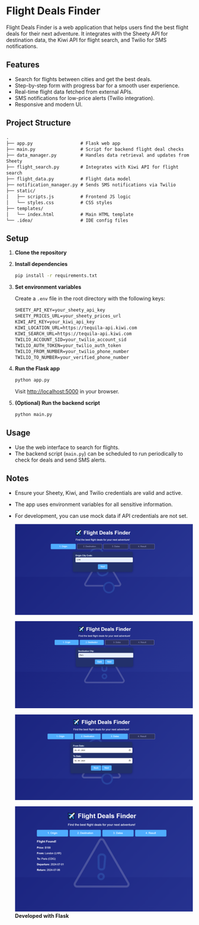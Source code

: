 # Flight Deals Finder

Flight Deals Finder is a web application that helps users find the best flight deals for their next adventure. It integrates with the Sheety API for destination data, the Kiwi API for flight search, and Twilio for SMS notifications.

## Features

- Search for flights between cities and get the best deals.
- Step-by-step form with progress bar for a smooth user experience.
- Real-time flight data fetched from external APIs.
- SMS notifications for low-price alerts (Twilio integration).
- Responsive and modern UI.

## Project Structure

```
.
├── app.py                  # Flask web app
├── main.py                 # Script for backend flight deal checks
├── data_manager.py         # Handles data retrieval and updates from Sheety
├── flight_search.py        # Integrates with Kiwi API for flight search
├── flight_data.py          # Flight data model
├── notification_manager.py # Sends SMS notifications via Twilio
├── static/
│   ├── scripts.js          # Frontend JS logic
│   └── styles.css          # CSS styles
├── templates/
│   └── index.html          # Main HTML template
└── .idea/                  # IDE config files
```

## Setup

1. **Clone the repository**

2. **Install dependencies**
   ```sh
   pip install -r requirements.txt
   ```

3. **Set environment variables**

   Create a `.env` file in the root directory with the following keys:
   ```
   SHEETY_API_KEY=your_sheety_api_key
   SHEETY_PRICES_URL=your_sheety_prices_url
   KIWI_API_KEY=your_kiwi_api_key
   KIWI_LOCATION_URL=https://tequila-api.kiwi.com
   KIWI_SEARCH_URL=https://tequila-api.kiwi.com
   TWILIO_ACCOUNT_SID=your_twilio_account_sid
   TWILIO_AUTH_TOKEN=your_twilio_auth_token
   TWILIO_FROM_NUMBER=your_twilio_phone_number
   TWILIO_TO_NUMBER=your_verified_phone_number
   ```

4. **Run the Flask app**
   ```sh
   python app.py
   ```
   Visit [http://localhost:5000](http://localhost:5000) in your browser.

5. **(Optional) Run the backend script**
   ```sh
   python main.py
   ```

## Usage

- Use the web interface to search for flights.
- The backend script (`main.py`) can be scheduled to run periodically to check for deals and send SMS alerts.

## Notes

- Ensure your Sheety, Kiwi, and Twilio credentials are valid and active.
- The app uses environment variables for all sensitive information.
- For development, you can use mock data if API credentials are not set.


  ![1](static/images/f1.PNG)
  
  ![2](static/images/f2.PNG)
  
  ![3](static/images/f3.PNG)
  
  ![4](static/images/f5.PNG)
**Developed with Flask**
